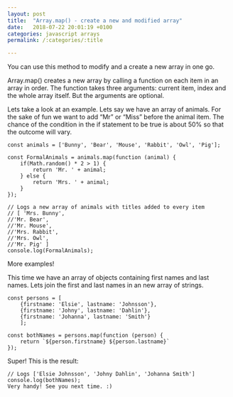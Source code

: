 ```yaml
---
layout: post
title:  "Array.map() - create a new and modified array"
date:   2018-07-22 20:01:19 +0100
categories: javascript arrays
permalink: /:categories/:title

---
```

You can use this method to modify and a create a new array in one go.

Array.map() creates a new array by calling a function on each item in an array in order. The function takes three arguments: current item, index and the whole array itself. But the arguments are optional.

Lets take a look at an example. Lets say we have an array of animals. For the sake of fun we want to add “Mr” or “Miss” before the animal item. The chance of the condition in the if statement to be true is about 50% so that the outcome will vary.
```
const animals = ['Bunny', 'Bear', 'Mouse', 'Rabbit', 'Owl', 'Pig'];

const FormalAnimals = animals.map(function (animal) {
    if(Math.random() * 2 > 1) {
        return 'Mr. ' + animal;
    } else {
        return 'Mrs. ' + animal;
    }
});

// Logs a new array of animals with titles added to every item
// [ 'Mrs. Bunny',
//'Mr. Bear',
//'Mr. Mouse',
//'Mrs. Rabbit',
//'Mrs. Owl',
//'Mr. Pig' ]
console.log(FormalAnimals);
```
More examples!

This time we have an array of objects containing first names and last names. Lets join the first and last names in an new array of strings.
```
const persons = [
    {firstname: 'Elsie', lastname: 'Johnsson'},
    {firstname: 'Johny', lastname: 'Dahlin'},
    {firstname: 'Johanna', lastname: 'Smith'}
    ];

const bothNames = persons.map(function (person) {
    return `${person.firstname} ${person.lastname}`
});
```
Super! This is the result:
```
// Logs ['Elsie Johnsson', 'Johny Dahlin', 'Johanna Smith']
console.log(bothNames);
Very handy! See you next time. :)
```
